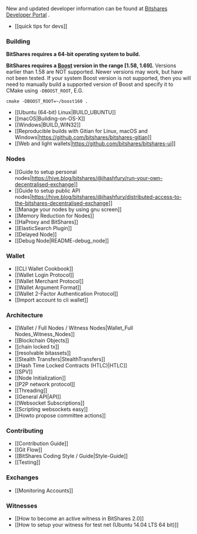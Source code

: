 New and updated developer information can be found at [Bitshares Developer Portal](https://dev.bitshares.works/) .

* [[quick tips for devs]]

### Building
**BitShares requires a 64-bit operating system to build.**

**BitShares requires a [Boost](http://www.boost.org/) version in the range [1.58, 1.69].** Versions earlier than 1.58 are NOT supported. Newer versions may work, but have not been tested. If your system Boost version is not supported, then you will need to manually build a supported version of Boost and specify it to CMake using `-DBOOST_ROOT`, E.G.

```
cmake -DBOOST_ROOT=~/boost160 .
```

* [[Ubuntu (64-bit) Linux|BUILD_UBUNTU]]
* [[macOS|Building-on-OS-X]]
* [[Windows|BUILD_WIN32]]
* [[Reproducible builds with Gitian for Linux, macOS and Windows|https://github.com/bitshares/bitshares-gitian]]
* [[Web and light wallets|https://github.com/bitshares/bitshares-ui]]

### Nodes

* [[Guide to setup personal nodes|https://hive.blog/bitshares/@ihashfury/run-your-own-decentralised-exchange]]
* [[Guide to setup public API nodes|https://hive.blog/bitshares/@ihashfury/distributed-access-to-the-bitshares-decentralised-exchange]]
* [[Manage your nodes by using gnu screen]]
* [[Memory Reduction for Nodes]]
* [[HaProxy and BitShares]]
* [[ElasticSearch Plugin]]
* [[Delayed Node]]
* [[Debug Node|README-debug_node]]

### Wallet
* [[CLI Wallet Cookbook]]
* [[Wallet Login Protocol]]
* [[Wallet Merchant Protocol]]
* [[Wallet Argument Format]]
* [[Wallet 2-Factor Authentication Protocol]]
* [[Import account to cli wallet]]

### Architecture
* [[Wallet / Full Nodes / Witness Nodes|Wallet_Full Nodes_Witness_Nodes]]
* [[Blockchain Objects]]
* [[chain locked tx]]
* [[resolvable bitassets]]
* [[Stealth Transfers|StealthTransfers]]
* [[Hash Time Locked Contracts (HTLC)|HTLC]]
* [[SPV]]
* [[Node Initialization]]
* [[P2P network protocol]]
* [[Threading]]
* [[General API|API]]
* [[Websocket Subscriptions]]
* [[Scripting websockets easy]]
* [[Howto propose committee actions]]

### Contributing
* [[Contribution Guide]]
* [[Git Flow]]
* [[BitShares Coding Style / Guide|Style-Guide]]
* [[Testing]]

### Exchanges
* [[Monitoring Accounts]]

### Witnesses
* [[How to become an active witness in BitShares 2.0]]
* [[How to setup your witness for test net (Ubuntu 14.04 LTS 64 bit)]]